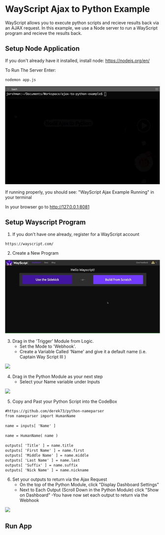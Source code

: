 # WayScript Ajax to Python Example

WayScript allows you to execute python scripts and recieve results back via an AJAX request. In this example, we use a Node server to run a WayScript program and recieve the results back. 

## Setup Node Application

If you don't already have it installed, install node: https://nodejs.org/en/

To Run The Server Enter:
```
nodemon app.js
```

![](readme_gifs/terminal.gif)

If running properly, you should see: "WayScript Ajax Example Running" in your terminal

In your browser go to http://127.0.0.1:8081

## Setup Wayscript Program

1) If you don't have one already, register for a WayScript account
```
https://wayscript.com/
```
2) Create a New Program


![](readme_gifs/create_prog.gif)

3) Drag in the 'Trigger' Module from Logic.
      - Set the Mode to 'Webhook'.
      - Create a Variable Called 'Name' and give it a default name (i.e. Captain Way Script III )
      
      
![](readme_gifs/create_trigger.gif)

4) Drag in the Python Module as your next step
      - Select your Name variable under Inputs

![](readme_gifs/python1.gif)

5) Copy and Past your Python Script into the CodeBox
```
#https://github.com/derek73/python-nameparser
from nameparser import HumanName

name = inputs[ 'Name' ]

name = HumanName( name )

outputs[ 'Title' ] = name.title
outputs[ 'First Name' ] = name.first
outputs[ 'Middle Name' ] = name.middle
outputs[ 'Last Name' ] = name.last
outputs[ 'Suffix' ] = name.suffix
outputs[ 'Nick Name' ] = name.nickname
```
6) Set your outputs to return via the Ajax Request
      - On the top of the Python Module, click "Display Dashboard Settings"
      - Next to Each Output (Scroll Down in the Python Module) click "Show on Dashboard"
      -You have now set each output to return via the Webhook

![](readme_gifs/check_outputs.gif)

## Run App
